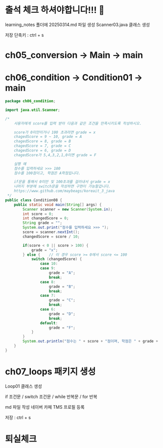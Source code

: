# 출석 체크 하셔야합니다!!! 🎈

learning_notes 폴더에 20250314.md 파일 생성
Scanner03.java 클래스 생성

저장 단축키 : ctrl + s

# ch05_conversion -> Main -> main

# ch06_condition -> Condition01 -> main


```java
package ch06_condition;

import java.util.Scanner;

/*
    사용자에게 score를 입력 받아 다음과 같은 조건을 만족시키도록 작성하시오.

    score가 0미만이거나 100 초과라면 grade = x
    chagedScore = 9 ~ 10, grade = A
    chagedScore = 8, grade = B
    chagedScore = 7, grade = C
    chagedScore = 6, grade = D
    chagedScore가 5,4,3,2,1,0이면 grade = F

    실행 예
    점수를 입력하세요 >>> 100
    점수를 100점이고, 학점은 A학점입니다.

    if문을 통해서 0미만 및 100초과를 걸러내서 grade = x
    나머지 부분에 switch문을 작성하면 구현이 가능할겁니다.
    https://www.github.com/maybeags/koreait_3_java
 */
public class Condition08 {
    public static void main(String[] args) {
        Scanner scanner = new Scanner(System.in);
        int score = 0;
        int changedScore = 0;
        String grade = "";
        System.out.print("점수를 입력하세요 >>> ");
        score = scanner.nextInt();
        changedScore = score / 10;

        if(score < 0 || score > 100) {
            grade = "x";
        } else {    // 이 경우 score >= 0에서 score <= 100
            switch (changedScore) {
                case 10:
                case 9:
                    grade = "A";
                    break;
                case 8:
                    grade = "B";
                    break;
                case 7:
                    grade = "C";
                    break;
                case 6:
                    grade = "D";
                    break;
                default:
                    grade = "F";
            }
        }
        System.out.println("점수는 " + score + "점이며, 학점은 " + grade + "학점입니다.");
    }
}

```

# ch07_loops 패키지 생성
Loop01 클래스 생성

if 조건문 / switch 조건문 / while 반복문 / for 반복

md 파일 작성
네이버 카페
TMS 프로필 등록

저장 : ctrl + s
# 퇴실체크